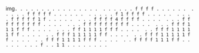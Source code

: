 img`
. . . . . . . . . . . . . . . . 
. . . . . . f f f f . . . . . . 
. . . . . f f f f f . . . . . . 
. . . . . f 1 f f f f . . . . . 
. . . . f f f f f 1 f . . . . . 
. . . f f f f 4 f f f f . . . . 
. . . f f f f f f f f f . . . . 
. . . f f f f f f f f f . . . . 
. . . f f f 1 1 1 f f f . . . . 
. . . f f 1 1 1 1 f f f . . . . 
. . f f f 1 1 1 1 1 f f . . . . 
. . f f f 1 1 1 1 1 f f . . . . 
. . f f f 1 1 1 1 1 f f . . . . 
. . f f f 1 1 1 1 f f f . . . . 
. . f f f f 1 1 1 f f . . . . . 
. . . f . . 1 1 . . . . . . . . 
`